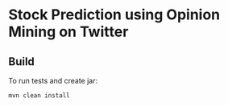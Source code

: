 Stock Prediction using Opinion Mining on Twitter
================================================

Build
-----
To run tests and create jar:

    mvn clean install
